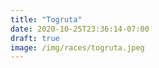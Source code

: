 ```yaml
---
title: "Togruta"
date: 2020-10-25T23:36:14-07:00
draft: true
image: /img/races/togruta.jpeg
---
```


